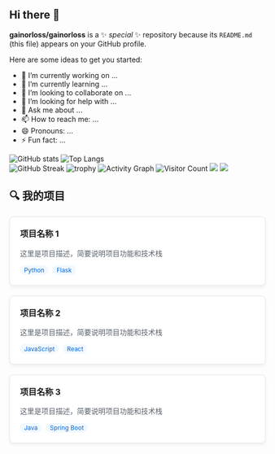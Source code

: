 ## Hi there 👋


**gainorloss/gainorloss** is a ✨ _special_ ✨ repository because its `README.md` (this file) appears on your GitHub profile.

Here are some ideas to get you started:

- 🔭 I’m currently working on ...
- 🌱 I’m currently learning ...
- 👯 I’m looking to collaborate on ...
- 🤔 I’m looking for help with ...
- 💬 Ask me about ...
- 📫 How to reach me: ...
- 😄 Pronouns: ...
- ⚡ Fun fact: ...

![GitHub stats](https://github-readme-stats.vercel.app/api?username=gainorloss&show_icons=true&theme=radical)
![Top Langs](https://github-readme-stats.vercel.app/api/top-langs/?username=gainorloss&layout=compact)	
![GitHub Streak](https://streak-stats.demolay.com/?user=gainorloss)	
![trophy](https://github-profile-trophy.vercel.app/?username=gainorloss)
![Activity Graph](https://github-readme-activity-graph.vercel.app/graph?username=gainorloss)
![Visitor Count](https://visitor-badge.laobi.icu/badge?page_id=gainorloss.gainorloss)
<img src="https://img.shields.io/badge/JavaScript-F7DF1E?logo=javascript&logoColor=black" />
<img src="https://readme-typing-svg.herokuapp.com/?lines=Hello,+World!&center=true" />

## 🔍 我的项目

<div style="display: grid; grid-template-columns: repeat(auto-fill, minmax(300px, 1fr)); gap: 20px; margin-top: 20px;">

<!-- 项目卡片 1 -->
<div style="border: 1px solid #e1e4e8; border-radius: 8px; padding: 20px; background: white; box-shadow: 0 4px 6px rgba(0,0,0,0.05); transition: transform 0.3s;">
  <h3 style="margin-top: 0; color: #0366d6;">
    <a href="项目1链接" style="text-decoration: none;">项目名称 1</a>
  </h3>
  <p style="color: #586069;">这里是项目描述，简要说明项目功能和技术栈</p>
  <div style="display: flex; gap: 8px; flex-wrap: wrap;">
    <span style="background: #f1f8ff; color: #0366d6; padding: 2px 8px; border-radius: 20px; font-size: 12px;">Python</span>
    <span style="background: #f1f8ff; color: #0366d6; padding: 2px 8px; border-radius: 20px; font-size: 12px;">Flask</span>
  </div>
</div>

<!-- 项目卡片 2 -->
<div style="border: 1px solid #e1e4e8; border-radius: 8px; padding: 20px; background: white; box-shadow: 0 4px 6px rgba(0,0,0,0.05);">
  <h3 style="margin-top: 0; color: #0366d6;">
    <a href="项目2链接" style="text-decoration: none;">项目名称 2</a>
  </h3>
  <p style="color: #586069;">这里是项目描述，简要说明项目功能和技术栈</p>
  <div style="display: flex; gap: 8px; flex-wrap: wrap;">
    <span style="background: #f1f8ff; color: #0366d6; padding: 2px 8px; border-radius: 20px; font-size: 12px;">JavaScript</span>
    <span style="background: #f1f8ff; color: #0366d6; padding: 2px 8px; border-radius: 20px; font-size: 12px;">React</span>
  </div>
</div>

<!-- 项目卡片 3 -->
<div style="border: 1px solid #e1e4e8; border-radius: 8px; padding: 20px; background: white; box-shadow: 0 4px 6px rgba(0,0,0,0.05);">
  <h3 style="margin-top: 0; color: #0366d6;">
    <a href="项目3链接" style="text-decoration: none;">项目名称 3</a>
  </h3>
  <p style="color: #586069;">这里是项目描述，简要说明项目功能和技术栈</p>
  <div style="display: flex; gap: 8px; flex-wrap: wrap;">
    <span style="background: #f1f8ff; color: #0366d6; padding: 2px 8px; border-radius: 20px; font-size: 12px;">Java</span>
    <span style="background: #f1f8ff; color: #0366d6; padding: 2px 8px; border-radius: 20px; font-size: 12px;">Spring Boot</span>
  </div>
</div>

</div>
